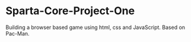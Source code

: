 # Sparta-Core-Project-One
Building a browser based game using html, css and JavaScript. Based on Pac-Man.
